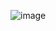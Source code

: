 ![image](https://user-images.githubusercontent.com/115460120/215019805-efe0a5eb-5520-4b90-8bb5-81636a79afd1.png)
